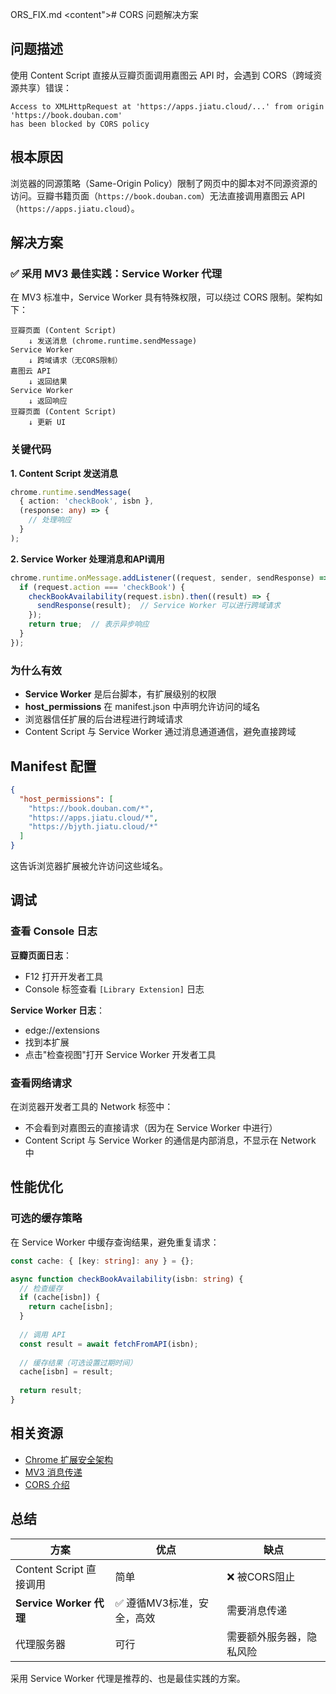 ORS_FIX.md</path>
<content"># CORS 问题解决方案

## 问题描述

使用 Content Script 直接从豆瓣页面调用嘉图云 API 时，会遇到 CORS（跨域资源共享）错误：

```
Access to XMLHttpRequest at 'https://apps.jiatu.cloud/...' from origin 'https://book.douban.com' 
has been blocked by CORS policy
```

## 根本原因

浏览器的同源策略（Same-Origin Policy）限制了网页中的脚本对不同源资源的访问。豆瓣书籍页面（`https://book.douban.com`）无法直接调用嘉图云 API（`https://apps.jiatu.cloud`）。

## 解决方案

### ✅ 采用 MV3 最佳实践：Service Worker 代理

在 MV3 标准中，Service Worker 具有特殊权限，可以绕过 CORS 限制。架构如下：

```
豆瓣页面 (Content Script)
    ↓ 发送消息 (chrome.runtime.sendMessage)
Service Worker
    ↓ 跨域请求（无CORS限制）
嘉图云 API
    ↓ 返回结果
Service Worker
    ↓ 返回响应
豆瓣页面 (Content Script)
    ↓ 更新 UI
```

### 关键代码

**1. Content Script 发送消息**
```typescript
chrome.runtime.sendMessage(
  { action: 'checkBook', isbn },
  (response: any) => {
    // 处理响应
  }
);
```

**2. Service Worker 处理消息和API调用**
```typescript
chrome.runtime.onMessage.addListener((request, sender, sendResponse) => {
  if (request.action === 'checkBook') {
    checkBookAvailability(request.isbn).then((result) => {
      sendResponse(result);  // Service Worker 可以进行跨域请求
    });
    return true;  // 表示异步响应
  }
});
```

### 为什么有效

- **Service Worker** 是后台脚本，有扩展级别的权限
- **host_permissions** 在 manifest.json 中声明允许访问的域名
- 浏览器信任扩展的后台进程进行跨域请求
- Content Script 与 Service Worker 通过消息通道通信，避免直接跨域

## Manifest 配置

```json
{
  "host_permissions": [
    "https://book.douban.com/*",
    "https://apps.jiatu.cloud/*",
    "https://bjyth.jiatu.cloud/*"
  ]
}
```

这告诉浏览器扩展被允许访问这些域名。

## 调试

### 查看 Console 日志

**豆瓣页面日志**：
- F12 打开开发者工具
- Console 标签查看 `[Library Extension]` 日志

**Service Worker 日志**：
- edge://extensions
- 找到本扩展
- 点击"检查视图"打开 Service Worker 开发者工具

### 查看网络请求

在浏览器开发者工具的 Network 标签中：
- 不会看到对嘉图云的直接请求（因为在 Service Worker 中进行）
- Content Script 与 Service Worker 的通信是内部消息，不显示在 Network 中

## 性能优化

### 可选的缓存策略

在 Service Worker 中缓存查询结果，避免重复请求：

```typescript
const cache: { [key: string]: any } = {};

async function checkBookAvailability(isbn: string) {
  // 检查缓存
  if (cache[isbn]) {
    return cache[isbn];
  }
  
  // 调用 API
  const result = await fetchFromAPI(isbn);
  
  // 缓存结果（可选设置过期时间）
  cache[isbn] = result;
  
  return result;
}
```

## 相关资源

- [Chrome 扩展安全架构](https://developer.chrome.com/docs/extensions/mv3/security/)
- [MV3 消息传递](https://developer.chrome.com/docs/extensions/mv3/messaging/)
- [CORS 介绍](https://developer.mozilla.org/zh-CN/docs/Web/HTTP/CORS)

## 总结

| 方案 | 优点 | 缺点 |
|------|------|------|
| Content Script 直接调用 | 简单 | ❌ 被CORS阻止 |
| **Service Worker 代理** | ✅ 遵循MV3标准，安全，高效 | 需要消息传递 |
| 代理服务器 | 可行 | 需要额外服务器，隐私风险 |

采用 Service Worker 代理是推荐的、也是最佳实践的方案。